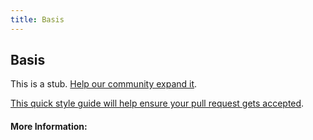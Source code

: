 ```yaml
---
title: Basis
---
```


## Basis

This is a stub. [Help our community expand it](https://github.com/freecodecamp/guides/tree/master/src/pages/articles/math/basis/index.md).

[This quick style guide will help ensure your pull request gets accepted](https://github.com/freeCodeCamp/guides/blob/master/README.md).

<!-- The article goes here, in GitHub-flavored Markdown. Feel free to add YouTube videos, images, and CodePen/JSBin embeds  -->

#### More Information:
<!-- Please add any articles you think might be helpful to read before writing the article -->


